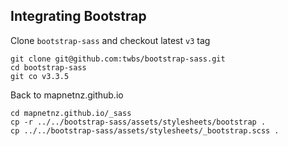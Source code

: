 ## Integrating Bootstrap



Clone `bootstrap-sass` and checkout latest `v3` tag

```
git clone git@github.com:twbs/bootstrap-sass.git
cd bootstrap-sass
git co v3.3.5
```

Back to mapnetnz.github.io
```
cd mapnetnz.github.io/_sass
cp -r ../../bootstrap-sass/assets/stylesheets/bootstrap .
cp ../../bootstrap-sass/assets/stylesheets/_bootstrap.scss .
```
